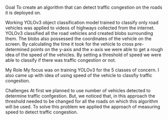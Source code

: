 Goal
To create an algorithm that can detect traffic congestion on the roads it is deployed on.

Working
YOLOv3 object classification model trained to classify only road vehicles was applied to videos of highways collected from the internet. YOLOv3 classified all the road vehicles and created blobs surrounding them. The blobs also possessed the coordinates of the vehicle on the screen. By calculating the time it took for the vehicle to cross pre-determined points on the y-axis and the x-axis we were able to get a rough idea of the speed of the vehicles. By setting a threshold of speed we were able to classify if there was traffic congestion or not.

My Role
My focus was on training YOLOv3 for the 5 classes of concern. I also came up with idea of using speed of the vehicle to classfiy traffic congestion.

Challenges
At first we planned to use number of vehicles detected to determine traffic confgestion. But, we noticed that, in this approach the threshold needed to be changed for all the roads on which this algorithm will be used. To solve this problem we applied the approach of measuring speed to detect traffic congestion.

